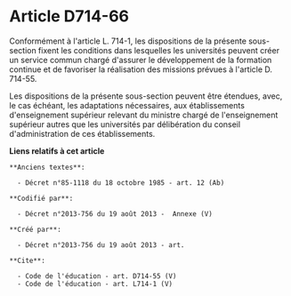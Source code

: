 # Article D714-66

Conformément à l'article L. 714-1, les dispositions de la présente sous-section fixent les conditions dans lesquelles les
universités peuvent créer un service commun chargé d'assurer le développement de la formation continue et de favoriser la
réalisation des missions prévues à l'article D. 714-55. 

Les dispositions de la présente sous-section peuvent être étendues, avec, le cas échéant, les adaptations nécessaires, aux
établissements d'enseignement supérieur relevant du ministre chargé de l'enseignement supérieur autres que les universités
par délibération du conseil d'administration de ces établissements.

**Liens relatifs à cet article**

	**Anciens textes**:

	  - Décret n°85-1118 du 18 octobre 1985 - art. 12 (Ab)

	**Codifié par**:

	  - Décret n°2013-756 du 19 août 2013 -  Annexe (V)

	**Créé par**:

	  - Décret n°2013-756 du 19 août 2013 - art.

	**Cite**:

	  - Code de l'éducation - art. D714-55 (V)
	  - Code de l'éducation - art. L714-1 (V)
